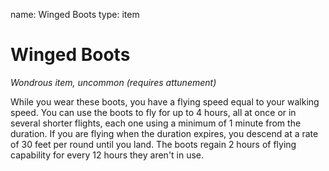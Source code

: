 name: Winged Boots
type: item

# Winged Boots
_Wondrous item, uncommon (requires attunement)_

While you wear these boots, you have a flying speed equal to your walking speed. You can use the boots to fly for up to 4 hours, all at once or in several shorter flights, each one using a minimum of 1 minute from the duration. If you are flying when the duration expires, you descend at a rate of 30 feet per round until you land.
The boots regain 2 hours of flying capability for every 12 hours they aren't in use.
